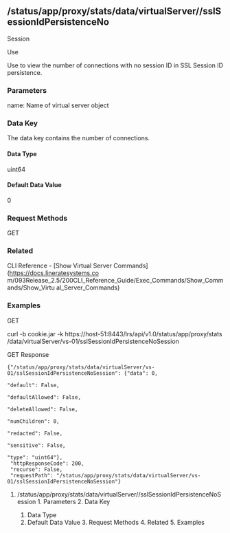 ## /status/app/proxy/stats/data/virtualServer/<name>/sslSessionIdPersistenceNo
Session

Use

Use to view the number of connections with no session ID in SSL Session ID
persistence.

### Parameters

name: Name of virtual server object

### Data Key

The data key contains the number of connections.

#### Data Type

uint64

#### Default Data Value

0

### Request Methods

GET

### Related

CLI Reference - [Show Virtual Server Commands](https://docs.lineratesystems.co
m/093Release_2.5/200CLI_Reference_Guide/Exec_Commands/Show_Commands/Show_Virtu
al_Server_Commands)

### Examples

GET

curl -b cookie.jar -k https://host-51:8443/lrs/api/v1.0/status/app/proxy/stats
/data/virtualServer/vs-01/sslSessionIdPersistenceNoSession

GET Response

    
    {"/status/app/proxy/stats/data/virtualServer/vs-01/sslSessionIdPersistenceNoSession": {"data": 0,
                                                                                            "default": False,
                                                                                            "defaultAllowed": False,
                                                                                            "deleteAllowed": False,
                                                                                            "numChildren": 0,
                                                                                            "redacted": False,
                                                                                            "sensitive": False,
                                                                                            "type": "uint64"},
     "httpResponseCode": 200,
     "recurse": False,
     "requestPath": "/status/app/proxy/stats/data/virtualServer/vs-01/sslSessionIdPersistenceNoSession"}
    

  1. /status/app/proxy/stats/data/virtualServer/<name>/sslSessionIdPersistenceNoSession
    1. Parameters
    2. Data Key
      1. Data Type
      2. Default Data Value
    3. Request Methods
    4. Related
    5. Examples

